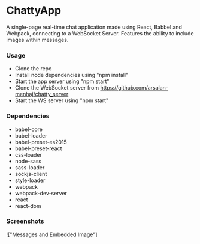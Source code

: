 ChattyApp
=====================

A single-page real-time chat application made using React, Babbel and Webpack, connecting to a WebSocket Server. Features the ability to include images within messages.


### Usage

- Clone the repo
- Install node dependencies using "npm install"
- Start the app server using "npm start"
- Clone the WebSocket server from https://github.com/arsalan-menhaj/chatty_server
- Start the WS server using "npm start"


### Dependencies

* babel-core
* babel-loader
* babel-preset-es2015
* babel-preset-react
* css-loader
* node-sass
* sass-loader
* sockjs-client
* style-loader
* webpack
* webpack-dev-server
* react
* react-dom


### Screenshots
!["Messages and Embedded Image"]
